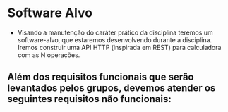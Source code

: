 # Software Alvo

- Visando a manutenção do caráter prático da disciplina teremos um software-alvo, que estaremos desenvolvendo durante a disciplina. Iremos construir uma API HTTP (inspirada em REST) para calculadora com as N operações.

## Além dos requisitos funcionais que serão levantados pelos grupos, devemos atender os seguintes requisitos não funcionais:

